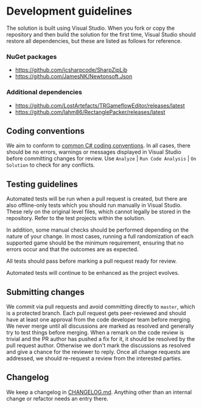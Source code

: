 # Development guidelines

The solution is built using Visual Studio. When you fork or copy the repository
and then build the solution for the first time, Visual Studio should restore all
dependencies, but these are listed as follows for reference.

### NuGet packages
* https://github.com/icsharpcode/SharpZipLib
* https://github.com/JamesNK/Newtonsoft.Json

### Additional dependencies
* https://github.com/LostArtefacts/TRGameflowEditor/releases/latest
* https://github.com/lahm86/RectanglePacker/releases/latest

## Coding conventions

We aim to conform to [common C# coding conventions](https://learn.microsoft.com/en-us/dotnet/csharp/fundamentals/coding-style/coding-conventions).
In all cases, there should be no errors, warnings or messages displayed in Visual
Studio before committing changes for review. Use `Analyze` | `Run Code Analysis`
| `On Solution` to check for any conflicts.

## Testing guidelines

Automated tests will be run when a pull request is created, but there are also
offline-only tests which you should run manually in Visual Studio. These rely on
the original level files, which cannot legally be stored in the repository. Refer
to the test projects within the solution.

In addition, some manual checks should be performed depending on the nature of
your change. In most cases, running a full randomization of each supported game
should be the minimum requirement, ensuring that no errors occur and that the
outcomes are as expected.

All tests should pass before marking a pull request ready for review.

Automated tests will continue to be enhanced as the project evolves.

## Submitting changes

We commit via pull requests and avoid committing directly to `master`, which
is a protected branch. Each pull request gets peer-reviewed and should have at
least one approval from the code developer team before merging. We never merge
until all discussions are marked as resolved and generally try to test things
before merging. When a remark on the code review is trivial and the PR author
has pushed a fix for it, it should be resolved by the pull request author.
Otherwise we don't mark the discussions as resolved and give a chance for the
reviewer to reply. Once all change requests are addressed, we should re-request
a review from the interested parties.

## Changelog

We keep a changelog in [CHANGELOG.md](CHANGELOG.md). Anything other than an
internal change or refactor needs an entry there.
